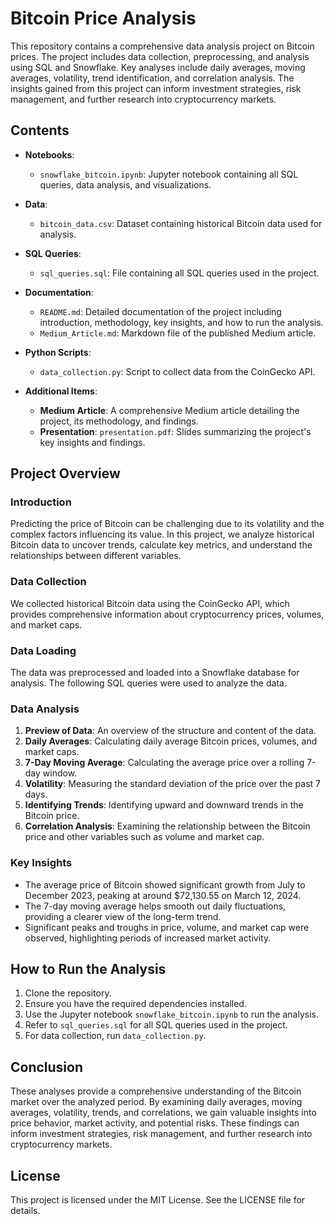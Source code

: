 # Bitcoin Price Analysis

This repository contains a comprehensive data analysis project on Bitcoin prices. The project includes data collection, preprocessing, and analysis using SQL and Snowflake. Key analyses include daily averages, moving averages, volatility, trend identification, and correlation analysis. The insights gained from this project can inform investment strategies, risk management, and further research into cryptocurrency markets.

## Contents

- **Notebooks**:
  - `snowflake_bitcoin.ipynb`: Jupyter notebook containing all SQL queries, data analysis, and visualizations.
  
- **Data**:
  - `bitcoin_data.csv`: Dataset containing historical Bitcoin data used for analysis.

- **SQL Queries**:
  - `sql_queries.sql`: File containing all SQL queries used in the project.

- **Documentation**:
  - `README.md`: Detailed documentation of the project including introduction, methodology, key insights, and how to run the analysis.
  - `Medium_Article.md`: Markdown file of the published Medium article.

- **Python Scripts**:
  - `data_collection.py`: Script to collect data from the CoinGecko API.

- **Additional Items**:
  - **Medium Article**: A comprehensive Medium article detailing the project, its methodology, and findings.
  - **Presentation**: `presentation.pdf`: Slides summarizing the project's key insights and findings.

## Project Overview

### Introduction
Predicting the price of Bitcoin can be challenging due to its volatility and the complex factors influencing its value. In this project, we analyze historical Bitcoin data to uncover trends, calculate key metrics, and understand the relationships between different variables.

### Data Collection
We collected historical Bitcoin data using the CoinGecko API, which provides comprehensive information about cryptocurrency prices, volumes, and market caps.

### Data Loading
The data was preprocessed and loaded into a Snowflake database for analysis. The following SQL queries were used to analyze the data.

### Data Analysis
1. **Preview of Data**: An overview of the structure and content of the data.
2. **Daily Averages**: Calculating daily average Bitcoin prices, volumes, and market caps.
3. **7-Day Moving Average**: Calculating the average price over a rolling 7-day window.
4. **Volatility**: Measuring the standard deviation of the price over the past 7 days.
5. **Identifying Trends**: Identifying upward and downward trends in the Bitcoin price.
6. **Correlation Analysis**: Examining the relationship between the Bitcoin price and other variables such as volume and market cap.

### Key Insights
- The average price of Bitcoin showed significant growth from July to December 2023, peaking at around $72,130.55 on March 12, 2024.
- The 7-day moving average helps smooth out daily fluctuations, providing a clearer view of the long-term trend.
- Significant peaks and troughs in price, volume, and market cap were observed, highlighting periods of increased market activity.

## How to Run the Analysis
1. Clone the repository.
2. Ensure you have the required dependencies installed.
3. Use the Jupyter notebook `snowflake_bitcoin.ipynb` to run the analysis.
4. Refer to `sql_queries.sql` for all SQL queries used in the project.
5. For data collection, run `data_collection.py`.

## Conclusion
These analyses provide a comprehensive understanding of the Bitcoin market over the analyzed period. By examining daily averages, moving averages, volatility, trends, and correlations, we gain valuable insights into price behavior, market activity, and potential risks. These findings can inform investment strategies, risk management, and further research into cryptocurrency markets.

## License
This project is licensed under the MIT License. See the LICENSE file for details.
